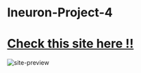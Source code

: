 # Ineuron-Project-4

# [Check this site here !!](https://pankaj-kb.github.io/Ineuron-Project-4/)

![site-preview](./output-gif.gif)